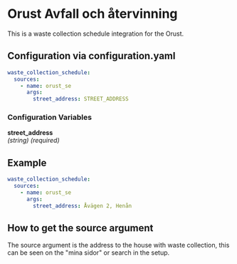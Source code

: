 # Orust Avfall och återvinning

This is a waste collection schedule integration for the Orust. 

## Configuration via configuration.yaml

```yaml
waste_collection_schedule:
  sources:
    - name: orust_se
      args:
        street_address: STREET_ADDRESS
```

### Configuration Variables

**street_address**  
*(string) (required)*

## Example

```yaml
waste_collection_schedule:
  sources:
    - name: orust_se
      args:
        street_address: Åvägen 2, Henån
```

## How to get the source argument

The source argument is the address to the house with waste collection, this can be seen on the "mina sidor" or search in the setup.
